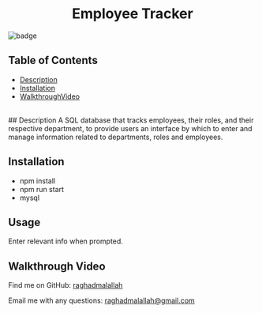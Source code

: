 
<h1 align="center">Employee Tracker  </h1>
  
![badge](https://img.shields.io/badge/license-Unlicense-brightgreen) </br> 
## Table of Contents
- [Description](#description)
- [Installation](#installation)
- [WalkthroughVideo](#walkthroughvideo)
</br>
## Description
 A SQL database that tracks employees, their roles, and their respective department, to provide users an interface by which to enter and manage information related to departments, roles and employees.</br>

## Installation
- npm install
- npm run start
- mysql </br>

## Usage
 Enter relevant info when prompted.</br>

## Walkthrough Video


Find me on GitHub: [raghadmalallah](https://github.com/raghadmalallah)

 Email me with any questions: raghadmalallah@gmail.com
    